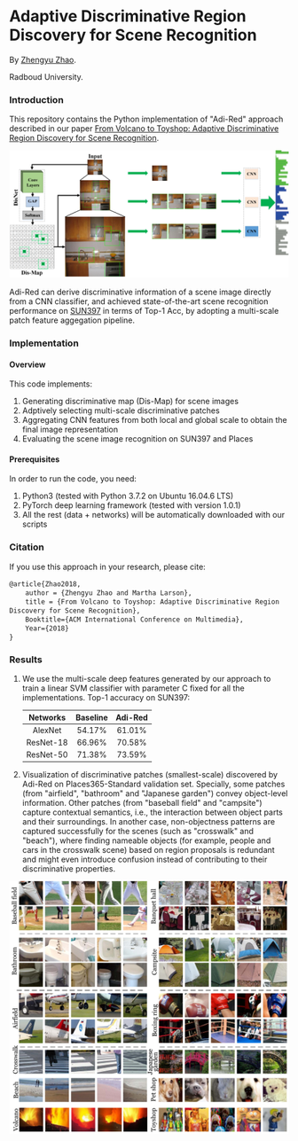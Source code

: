 # Adaptive Discriminative Region Discovery for Scene Recognition

By [Zhengyu Zhao](https://zhengyuzhao.github.io/).

Radboud University.

### Introduction

This repository contains the Python implementation of "Adi-Red" approach described in our paper [From Volcano to Toyshop: Adaptive Discriminative Region Discovery for Scene Recognition](https://dl.acm.org/citation.cfm?id=3240698).

![diagram](https://github.com/ZhengyuZhao/Adaptive-Discriminative-Region-Discovery/blob/master/figures/diagram_textwidth.jpg)

Adi-Red can derive discriminative information of a scene image directly from a CNN classifier, and achieved state-of-the-art scene recognition performance on [SUN397](https://groups.csail.mit.edu/vision/SUN/) in terms of Top-1 Acc, by adopting a multi-scale patch feature aggegation pipeline.

### Implementation

#### Overview

This code implements:
 1. Generating discriminative map (Dis-Map) for scene images
 2. Adptively selecting multi-scale discriminative patches
 3. Aggregating CNN features from both local and global scale to obtain the final image representation
 4. Evaluating the scene image recognition on SUN397 and Places
 
#### Prerequisites

In order to run the code, you need:

1. Python3 (tested with Python 3.7.2 on Ubuntu 16.04.6 LTS)
1. PyTorch deep learning framework (tested with version 1.0.1)
1. All the rest (data + networks) will be automatically downloaded with our scripts



### Citation

If you use this approach in your research, please cite:

	@article{Zhao2018,
		author = {Zhengyu Zhao and Martha Larson},
		title = {From Volcano to Toyshop: Adaptive Discriminative Region Discovery for Scene Recognition},
		Booktitle={ACM International Conference on Multimedia},
		Year={2018}
	}


### Results

1. We use the multi-scale deep features generated by our approach to train a linear SVM classifier with parameter C fixed for all the     implementations.
Top-1 accuracy on SUN397: 

	Networks|Baseline|Adi-Red
	:---:|:---:|:---:
	AlexNet|54.17%|61.01%
	ResNet-18|66.96%|70.58%
	ResNet-50|71.38%|73.59%
	
2. Visualization of discriminative patches (smallest-scale) discovered by Adi-Red on Places365-Standard validation set. Specially, some patches (from "airfield", "bathroom" and "Japanese garden") convey object-level information. Other patches (from "baseball field" and "campsite") capture contextual semantics, i.e., the interaction between object parts and their surroundings. In another case, non-objectness patterns are captured successfully for the scenes (such as "crosswalk" and "beach"), where finding nameable objects (for example, people and cars in the crosswalk scene) based on region proposals is redundant and might even introduce confusion instead of contributing to their discriminative properties.

![patches](https://github.com/ZhengyuZhao/Adaptive-Discriminative-Region-Discovery/blob/master/figures/discriminative_patches_final.jpg)

